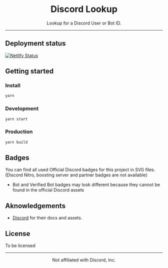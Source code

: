 <h1 align="center">Discord Lookup</h1>

<p align="center">Lookup for a Discord User or Bot ID.</p>

---

## Deployment status

[![Netlify Status](https://api.netlify.com/api/v1/badges/fbe54b40-943c-4270-9490-ef2aff505f80/deploy-status)](https://app.netlify.com/sites/discord-lookup/deploys)

## Getting started

### Install

```bash
yarn
```

### Development

```bash
yarn start
```

### Production

```bash
yarn build
```

## Badges

You can find all used Official Discord badges for this project in SVG files. (Discord Nitro, boosting server and partner badges are not available)
- Bot and Verified Bot badges may look different because they cannot be found in the official Discord assets

## Aknowledgements

- [Discord](https://discord.com/developers/docs/resources/user#users-resource) for their docs and assets.

## License

To be licensed

---

<p align="center">Not affiliated with Discord, Inc.</p>
